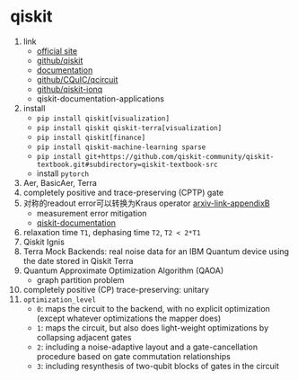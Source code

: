 # qiskit

1. link
   * [official site](https://qiskit.org/)
   * [github/qiskit](https://github.com/Qiskit)
   * [documentation](https://qiskit.org/documentation/index.html)
   * [github/CQuIC/qcircuit](https://github.com/CQuIC/qcircuit)
   * [github/qiskit-ionq](https://github.com/Qiskit-Partners/qiskit-ionq)
   * qiskit-documentation-applications
2. install
   * `pip install qiskit[visualization]`
   * `pip install qiskit qiskit-terra[visualization]`
   * `pip install qiskit[finance]`
   * `pip install qiskit-machine-learning sparse`
   * `pip install git+https://github.com/qiskit-community/qiskit-textbook.git#subdirectory=qiskit-textbook-src`
   * install `pytorch`
3. Aer, BasicAer, Terra
4. completely positive and trace-preserving (CPTP) gate
5. 对称的readout error可以转换为Kraus operator [arxiv-link-appendixB](https://arxiv.org/abs/2008.10914)
   * measurement error mitigation
   * [qiskit-documentation](https://qiskit.org/textbook/ch-quantum-hardware/measurement-error-mitigation.html)
6. relaxation time `T1`, dephasing time `T2`, `T2 < 2*T1`
7. Qiskit Ignis
8. Terra Mock Backends: real noise data for an IBM Quantum device using the date stored in Qiskit Terra
9. Quantum Approximate Optimization Algorithm (QAOA)
   * graph partition problem
10. completely positive (CP) trace-preserving: unitary
11. `optimization_level`
    * `0`: maps the circuit to the backend, with no explicit optimization (except whatever optimizations the mapper does)
    * `1`: maps the circuit, but also does light-weight optimizations by collapsing adjacent gates
    * `2`: including a noise-adaptive layout and a gate-cancellation procedure based on gate commutation relationships
    * `3`: including resynthesis of two-qubit blocks of gates in the circuit
